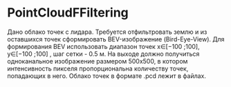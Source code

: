 # PointCloudFFiltering
Дано облако точек с лидара. Требуется отфильтровать землю и из 
оставшихся точек сформировать BEV-изображение (Bird-Eye-View). Для 
формирования BEV использовать диапазон точек x∈[−100 ;100], y∈[−100 ;100] , 
шаг сетки - 0.5 м. На выходе должно получиться одноканальное изображение 
размером 500x500, в котором интенсивность пикселя пропорциональна 
количеству точек, попадающих в него. Облако точек в формате .pcd лежит в файлах. 
